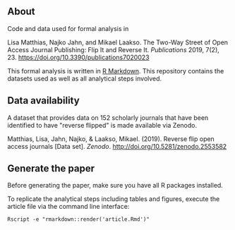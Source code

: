 ## About

Code and data used for formal analysis in

Lisa Matthias, Najko Jahn, and Mikael Laakso. The Two-Way Street of Open Access Journal Publishing: Flip It and Reverse It. *Publications* 2019, 7(2), 23. <https://doi.org/10.3390/publications7020023>

This formal analysis is written in [R Markdown](http://rmarkdown.rstudio.com/). This
repository contains the datasets used as well as all analytical steps involved.

## Data availability

A dataset that provides data on 152 scholarly journals that have been identified to have "reverse flipped" is made available via Zenodo.

Matthias, Lisa, Jahn, Najko, & Laakso, Mikael. (2019). Reverse flip open access journals [Data set]. *Zenodo*. <http://doi.org/10.5281/zenodo.2553582>

## Generate the paper

Before generating the paper, make sure you have all R packages installed.

To replicate the analytical steps including tables and figures, execute the
article file via the command line interface:

```
Rscript -e "rmarkdown::render('article.Rmd')"
```
